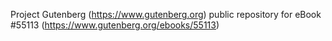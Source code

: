 Project Gutenberg (https://www.gutenberg.org) public repository for
eBook #55113 (https://www.gutenberg.org/ebooks/55113)
